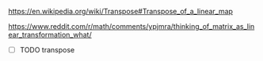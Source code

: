 https://en.wikipedia.org/wiki/Transpose#Transpose_of_a_linear_map

https://www.reddit.com/r/math/comments/ypjmra/thinking_of_matrix_as_linear_transformation_what/

- [ ] TODO transpose